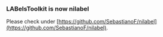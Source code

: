### LABelsToolkit is now nilabel

Please check under [https://github.com/SebastianoF/nilabel](https://github.com/SebastianoF/nilabel).